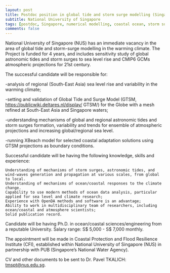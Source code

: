 ```yaml
---
layout: post
title: Postdoc position in global tide and storm surge modelling (Singapore)
subtitle: National University of Singapore
tags: [postdoc, Singapore, numerical modelling, coastal ocean, storm surges, climate change]
comments: false
---
```

National University of Singapore (NUS) has an immediate vacancy in the area of global tide and storm-surge modelling in the warming climate. The Project is funded for 4 years, and includes sensitivity study of global astronomic tides and storm surges to sea level rise and CMIP6 GCMs atmospheric projections for 21st century.

The successful candidate will be responsible for:

-analysis of regional (South-East Asia) sea level rise and variability in the warming climate;

-setting and validation of Global Tide and Surge Model (GTSM, https://publicwiki.deltares.nl/display/ GTSM/) for the Globe with a mesh refined at South-East Asia and Singapore waters;

-understanding mechanisms of global and regional astronomic tides and storm surges formation, variability and trends for ensemble of atmospheric projections and increasing global/regional sea level.

-running XBeach model for selected coastal adaptation solutions using GTSM projections as boundary conditions. 

 Successful candidate will be having the following knowledge, skills and experience:

    Understanding of mechanisms of storm surges, astronomic tides, and wind-waves generation and propagation at various scales, from global to local. 
    Understanding of mechanisms of ocean/coastal responses to the climate change.
    Capability to use modern methods of ocean data analysis, particular applied for sea level and climate research;
    Experience with OpenDA methods and software is an advantage;
    Ability to work in multidisciplinary team of researchers, including ocean/coastal and atmosphere scientists;
    Solid publication record.  

 
Candidate will be having Ph.D. in ocean/coastal sciences/engineering from a reputable University. Salary range: S$ 5,000 - S$ 7,000 monthly.

The appointment will be made in Coastal Protection and Flood Resilience Institute (CFI), established within National University of Singapore (NUS) in partnership with PUB (Singapore’s National Water Agency).

CV and other documents to be sent to Dr. Pavel TKALICH:   tmspt@nus.edu.sg.
